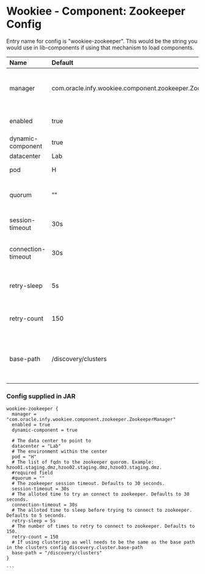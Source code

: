 # Wookiee - Component: Zookeeper Config

Entry name for config is "wookiee-zookeeper". This would be the string you would use in lib-components if using that mechanism to load components.

| Name | Default                                                      | Description |
|:-----|:-------------------------------------------------------------|:------------|
| manager | com.oracle.infy.wookiee.component.zookeeper.ZookeeperManager | This should never be overridden or changed, and changing this would most likely cause it to not start up. |
| enabled | true                                                         | whether this component is enabled or not. |
| dynamic-component | true                                                         | enables loading up the component dynamically |
| datacenter | Lab                                                          | data center to point to |
| pod | H                                                            | environment within that center |
| quorum | ""                                                           | Required field and would be the list of fqdn to the zookeeper quorum |
| session-timeout | 30s                                                          | The zookeeper session timeout. Defaults to 30 seconds. |
| connection-timeout | 30s                                                          | The alloted time to try an connect to zookeeper. Defaults to 30 seconds. |
| retry-sleep | 5s                                                           | The alloted time to sleep before trying to connect to zookeeper. Defaults to 5 seconds. |
| retry-count | 150                                                          | The number of times to retry to connect to zookeeper. Defaults to 150. |
| base-path | /discovery/clusters                                          | If using clustering as well needs to be the same as the base path in the clusters config discovery.cluster.base-path |

### Config supplied in JAR

````
wookiee-zookeeper {
  manager = "com.oracle.infy.wookiee.component.zookeeper.ZookeeperManager"
  enabled = true
  dynamic-component = true

  # The data center to point to
  datacenter = "Lab"
  # The environment within the center
  pod = "H"
  # The list of fqdn to the zookeeper quorom. Example: hzoo01.staging.dmz,hzoo02.staging.dmz,hzoo03.staging.dmz.
  #required field
  #quorum = ""
  # The zookeeper session timeout. Defaults to 30 seconds.
  session-timeout = 30s
  # The alloted time to try an connect to zookeeper. Defaults to 30 seconds.
  connection-timeout = 30s
  # The alloted time to sleep before trying to connect to zookeeper. Defaults to 5 seconds.
  retry-sleep = 5s
  # The number of times to retry to connect to zookeeper. Defaults to 150.
  retry-count = 150
  # If using clustering as well needs to be the same as the base path in the clusters config discovery.cluster.base-path
  base-path = "/discovery/clusters"
}

```